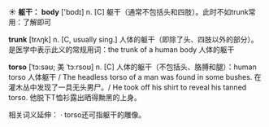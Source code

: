 ☀ <span class="category">**躯干：**</span>
<span class="vocabulary">**body**</span> ['bɒdɪ] 
<span class="definition">n. [C] 躯干（通常不包括头和四肢）。此时不如trunk常用：</span>了解即可

<span class="vocabulary">**trunk**</span> [trʌŋk] 
<span class="definition">n. [C, usually sing.] 人体的躯干（即除了头、四肢以外的部分）。是医学中表示此义的常规用词：</span>the trunk of a human body 人体的躯干
           
<span class="vocabulary">**torso**</span> [ˈtɔ:səʊ; 美 ˈtɔ:rsoʊ]
<span class="definition">n. [C] 人体的躯干（不包括头、胳膊和腿）：</span>human torso 人体躯干 / The headless torso of a man was found in some bushes. 在灌木丛中发现了一具无头男尸。/ He took off his shirt to reveal his tanned torso. 他脱下T恤衫露出晒得黝黑的上身。

相关词义延伸：
· torso还可指躯干的雕像。


